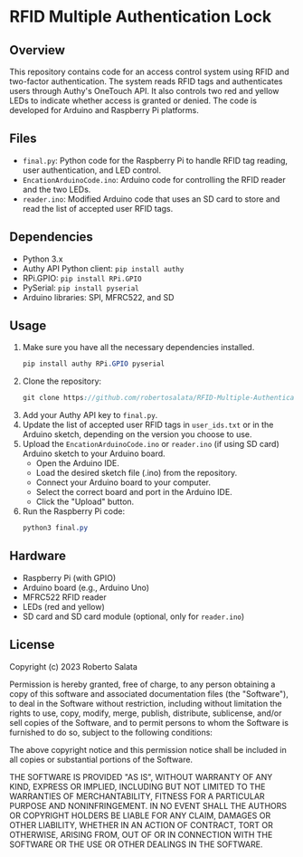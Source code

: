 # RFID Multiple Authentication Lock
## Overview
This repository contains code for an access control system using RFID and two-factor authentication. The system reads RFID tags and authenticates users through Authy's OneTouch API. It also controls two red and yellow LEDs to indicate whether access is granted or denied. The code is developed for Arduino and Raspberry Pi platforms.

## Files
- `final.py`: Python code for the Raspberry Pi to handle RFID tag reading, user authentication, and LED control.
- `EncationArduinoCode.ino`: Arduino code for controlling the RFID reader and the two LEDs.
- `reader.ino`: Modified Arduino code that uses an SD card to store and read the list of accepted user RFID tags.
## Dependencies
- Python 3.x
- Authy API Python client: `pip install authy`
- RPi.GPIO: `pip install RPi.GPIO`
- PySerial: `pip install pyserial`
- Arduino libraries: SPI, MFRC522, and SD
## Usage
1. Make sure you have all the necessary dependencies installed.
	```scss
	pip install authy RPi.GPIO pyserial
	```
2. Clone the repository:
	```scss
	git clone https://github.com/robertosalata/RFID-Multiple-Authentication-Lock.git
	```
3. Add your Authy API key to `final.py`.
4. Update the list of accepted user RFID tags in `user_ids.txt` or in the Arduino sketch, depending on the version you choose to use.
5. Upload the `EncationArduinoCode.ino` or `reader.ino` (if using SD card) Arduino sketch to your Arduino board.
	- Open the Arduino IDE.
	- Load the desired sketch file (.ino) from the repository.
	- Connect your Arduino board to your computer.
	- Select the correct board and port in the Arduino IDE.
	- Click the "Upload" button.
6. Run the Raspberry Pi code:
	```scss
	python3 final.py
	```
## Hardware
- Raspberry Pi (with GPIO)
- Arduino board (e.g., Arduino Uno)
- MFRC522 RFID reader
- LEDs (red and yellow)
- SD card and SD card module (optional, only for `reader.ino`)
## License

Copyright (c) 2023 Roberto Salata

Permission is hereby granted, free of charge, to any person obtaining a copy of this software and associated documentation files (the "Software"), to deal in the Software without restriction, including without limitation the rights to use, copy, modify, merge, publish, distribute, sublicense, and/or sell copies of the Software, and to permit persons to whom the Software is furnished to do so, subject to the following conditions:

The above copyright notice and this permission notice shall be included in all copies or substantial portions of the Software.

THE SOFTWARE IS PROVIDED "AS IS", WITHOUT WARRANTY OF ANY KIND, EXPRESS OR IMPLIED, INCLUDING BUT NOT LIMITED TO THE WARRANTIES OF MERCHANTABILITY, FITNESS FOR A PARTICULAR PURPOSE AND NONINFRINGEMENT. IN NO EVENT SHALL THE AUTHORS OR COPYRIGHT HOLDERS BE LIABLE FOR ANY CLAIM, DAMAGES OR OTHER LIABILITY, WHETHER IN AN ACTION OF CONTRACT, TORT OR OTHERWISE, ARISING FROM, OUT OF OR IN CONNECTION WITH THE SOFTWARE OR THE USE OR OTHER DEALINGS IN THE SOFTWARE.
